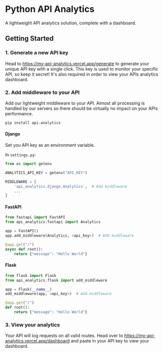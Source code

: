 # Python API Analytics

A lightweight API analytics solution, complete with a dashboard.

## Getting Started

### 1. Generate a new API key

Head to https://my-api-analytics.vercel.app/generate to generate your unique API key with a single click. This key is used to monitor your specific API, so keep it secret! It's also required in order to view your APIs analytics dashboard.

### 2. Add middleware to your API

Add our lightweight middleware to your API. Almost all processing is handled by our servers so there should be virtually no impact on your APIs performance.

```bash
pip install api-analytics
```

#### Django

Set you API key as an environment variable.

In `settings.py`:

```py
from os import getenv

ANALYTICS_API_KEY = getenv("API_KEY")

MIDDLEWARE = [
    'api_analytics.django.Analytics',  # Add middleware
    ...
]
```

#### FastAPI

```py
from fastapi import FastAPI
from api_analytics.fastapi import Analytics

app = FastAPI()
app.add_middleware(Analytics, <api_key>)  # Add middleware

@app.get("/")
async def root():
    return {"message": "Hello World"}
```

#### Flask

```py
from flask import Flask
from api_analytics.flask import add_middleware

app = Flask(__name__)
add_middleware(app, <api_key>)  # Add middleware

@app.get("/")
def root():
    return {"message": "Hello World"}
```

### 3. View your analytics

Your API will log requests on all valid routes. Head over to https://my-api-analytics.vercel.app/dashboard and paste in your API key to view your dashboard.
